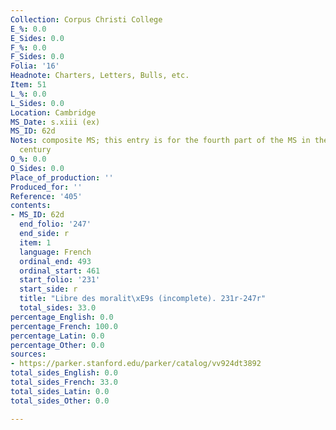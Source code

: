 ```yaml
---
Collection: Corpus Christi College
E_%: 0.0
E_Sides: 0.0
F_%: 0.0
F_Sides: 0.0
Folia: '16'
Headnote: Charters, Letters, Bulls, etc.
Item: 51
L_%: 0.0
L_Sides: 0.0
Location: Cambridge
MS_Date: s.xiii (ex)
MS_ID: 62d
Notes: composite MS; this entry is for the fourth part of the MS in the thirteenth
  century
O_%: 0.0
O_Sides: 0.0
Place_of_production: ''
Produced_for: ''
Reference: '405'
contents:
- MS_ID: 62d
  end_folio: '247'
  end_side: r
  item: 1
  language: French
  ordinal_end: 493
  ordinal_start: 461
  start_folio: '231'
  start_side: r
  title: "Libre des moralit\xE9s (incomplete). 231r-247r"
  total_sides: 33.0
percentage_English: 0.0
percentage_French: 100.0
percentage_Latin: 0.0
percentage_Other: 0.0
sources:
- https://parker.stanford.edu/parker/catalog/vv924dt3892
total_sides_English: 0.0
total_sides_French: 33.0
total_sides_Latin: 0.0
total_sides_Other: 0.0

---
```

